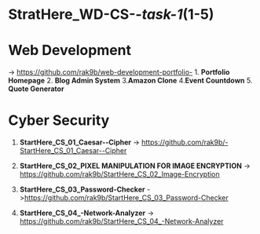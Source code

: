 # StratHere_WD-CS-_-task-1_(1-5)
# Web Development 
   -> https://github.com/rak9b/web-development-portfolio-
       1. **Portfolio Homepage**
       2. **Blog Admin System**
       3.**Amazon Clone**
       4.**Event Countdown**
       5. **Quote Generator**

# Cyber Security
   1. **StartHere_CS_01_Caesar--Cipher**
     -> https://github.com/rak9b/-StartHere_CS_01_Caesar--Cipher

   2. **StartHere_CS_02_PIXEL MANIPULATION FOR IMAGE ENCRYPTION**
      -> https://github.com/rak9b/StartHere_CS_02_Image-Encryption

   3.  **StartHere_CS_03_Password-Checker**
      ->https://github.com/rak9b/StartHere_CS_03_Password-Checker

   4.  **StartHere_CS_04_-Network-Analyzer**
        -> https://github.com/rak9b/StartHere_CS_04_-Network-Analyzer 

